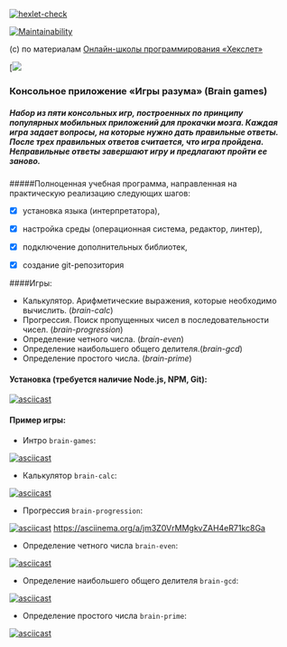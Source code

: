 [![hexlet-check](https://github.com/rddeveloper2019/frontend-project-lvl1/actions/workflows/hexlet-check.yml/badge.svg)](https://github.com/rddeveloper2019/frontend-project-lvl1/actions/workflows/hexlet-check.yml)

[![Maintainability](https://api.codeclimate.com/v1/badges/a99a88d28ad37a79dbf6/maintainability)](https://codeclimate.com/github/codeclimate/codeclimate/maintainability)

(с) по материалам [Онлайн-школы программирования «Хекслет»](https://ru.hexlet.io/)


[![](https://github.com/rddeveloper2019/rddeveloper2019.github.io/blob/main/brain-games.jpg?raw=true)
### Консольное приложение «Игры разума» (Brain games)
##### Набор из пяти консольных игр, построенных по принципу популярных мобильных приложений для прокачки мозга. Каждая игра задает вопросы, на которые нужно дать правильные ответы. После трех правильных ответов считается, что игра пройдена. Неправильные ответы завершают игру и предлагают пройти ее заново. 


#####Полноценная учебная программа, направленная на практическую реализацию следующих шагов:

- [x] установка языка (интерпретатора), 
- [x] настройка среды (операционная система, редактор, линтер), 
- [x] подключение дополнительных библиотек, 
- [x] создание git-репозитория


####Игры:

 - Калькулятор. Арифметические выражения, которые необходимо вычислить. (*brain-calc*)
 - Прогрессия. Поиск пропущенных чисел в последовательности чисел. (*brain-progression*)
 - Определение четного числа. (*brain-even*)
 - Определение наибольшего общего делителя.(*brain-gcd*)
 - Определение простого числа. (*brain-prime*)



#### Установка (требуется наличие Node.js, NPM, Git):

[![asciicast](https://asciinema.org/a/RdIVy7EHmswEVGSIddDXrN5un.svg)](https://asciinema.org/a/RdIVy7EHmswEVGSIddDXrN5un)

#### Пример игры:

 - Интро  `brain-games`:

[![asciicast](https://asciinema.org/a/ba2aDukFqZgMFmS9nSz6WQwHZ.svg)](https://asciinema.org/a/ba2aDukFqZgMFmS9nSz6WQwHZ)

 - Калькулятор  `brain-calc`:

[![asciicast](https://asciinema.org/a/TeUoGKbEgS8HtGaDAFk4aFS5s.svg)](https://asciinema.org/a/TeUoGKbEgS8HtGaDAFk4aFS5s)

 - Прогрессия `brain-progression`:

[![asciicast](https://asciinema.org/a/jm3Z0VrMMgkvZAH4eR71kc8Ga.svg)](https://asciinema.org/a/jm3Z0VrMMgkvZAH4eR71kc8Ga)
https://asciinema.org/a/jm3Z0VrMMgkvZAH4eR71kc8Ga

 - Определение четного числа `brain-even`:

[![asciicast](https://asciinema.org/a/cFANUAUDaxjgvJNZvJG89xbtp.svg)](https://asciinema.org/a/cFANUAUDaxjgvJNZvJG89xbtp)

 - Определение наибольшего общего делителя `brain-gcd`:

[![asciicast](https://asciinema.org/a/bBIqd0II80hyJWpocUTXPPTPC.svg)](https://asciinema.org/a/bBIqd0II80hyJWpocUTXPPTPC)

 - Определение простого числа `brain-prime`:

[![asciicast](https://asciinema.org/a/29SIcJvIWrFykAxmSKJqxc1Yi.svg)](https://asciinema.org/a/29SIcJvIWrFykAxmSKJqxc1Yi)

